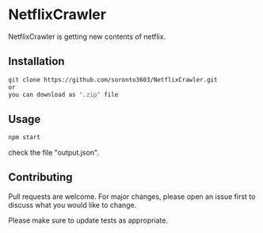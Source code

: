 # NetflixCrawler

NetflixCrawler is getting new contents of netflix.

## Installation

```bash
git clone https://github.com/soronto3603/NetflixCrawler.git
or
you can download as ".zip" file
```

## Usage

```bash
npm start
```

check the file "output.json". 

## Contributing
Pull requests are welcome. For major changes, please open an issue first to discuss what you would like to change.

Please make sure to update tests as appropriate.